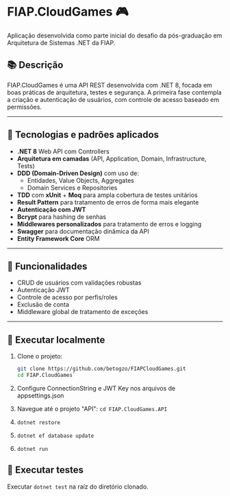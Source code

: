 
# FIAP.CloudGames 🎮

Aplicação desenvolvida como parte inicial do desafio da pós-graduação em Arquitetura de Sistemas .NET da FIAP.

## 📚 Descrição

FIAP.CloudGames é uma API REST desenvolvida com .NET 8, focada em boas práticas de arquitetura, testes e segurança. A primeira fase contempla a criação e autenticação de usuários, com controle de acesso baseado em permissões.

---

## 🧱 Tecnologias e padrões aplicados

- **.NET 8** Web API com Controllers
- **Arquitetura em camadas** (API, Application, Domain, Infrastructure, Tests)
- **DDD (Domain-Driven Design)** com uso de:
  - Entidades, Value Objects, Aggregates
  - Domain Services e Repositories
- **TDD** com **xUnit** + **Moq** para ampla cobertura de testes unitários
- **Result Pattern<T>** para tratamento de erros de forma mais elegante
- **Autenticação com JWT**
-  **Bcrypt** para hashing de senhas
- **Middlewares personalizados** para tratamento de erros e logging
-  **Swagger** para documentação dinâmica da API
-  **Entity Framework Core** ORM

---

## 🔐 Funcionalidades

- CRUD de usuários com validações robustas
- Autenticação JWT
- Controle de acesso por perfis/roles
- Exclusão de conta
- Middleware global de tratamento de exceções

---

## 🚀 Executar localmente

1. Clone o projeto:
   ```bash
   git clone https://github.com/betogzo/FIAPCloudGames.git
   cd FIAP.CloudGames`   
2. Configure ConnectionString e JWT Key nos arquivos de appsettings.json

3. Navegue até o projeto "API": `cd FIAP.CloudGames.API`

4. `dotnet restore`
5. `dotnet ef database update`
6. `dotnet run`

## 🧪 Executar testes

Executar `dotnet test` na raíz do diretório clonado.

